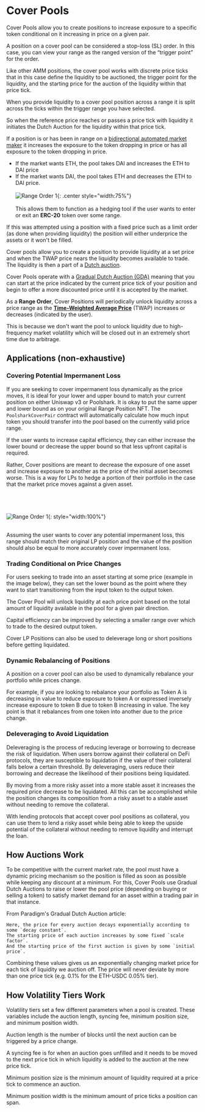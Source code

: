 # Cover Pools
<!-- Cover Position alongside Range Position -->
Cover Pools allow you to create positions to increase exposure to a specific token conditional on it increasing in price on a given pair.</br>

A position on a cover pool can be considered a stop-loss (SL) order. In this case, you can view your range as the ranged version of the “trigger point” for the order.

Like other AMM positions, the cover pool works with discrete price ticks that in this case define the liquidity to be auctioned, the trigger point for the liquidity, and the starting price for the auction of the liquidity within that price tick.

When you provide liquidity to a cover pool position across a range it is split across the ticks within the trigger range you have selected.

So when the reference price reaches or passes a price tick with liquidity it initiates the Dutch Auction for the liquidity within that price tick.

If a position is or has been in range on a [bidirectional automated market maker](/docs/overview/glossary/#bidirectional-automated-market-maker) it increases the exposure to the token dropping in price or has all exposure to the token dropping in price.</br>

* If the market wants ETH, the pool takes DAI and increases the ETH to DAI price
* If the market wants DAI, the pool takes ETH and decreases the ETH to DAI price.
<br/><br/>
![Range Order 1](cover-vs-range.png){: .center style="width:75%"}
<br/><br/>
This allows them to function as a hedging tool if the user wants to enter or exit an **ERC-20** token over some range. 

If this was attempted using a position with a fixed price such as a limit order (as done when providing liquidity) the position will either underprice the assets or it won't be filled.

Cover pools allow you to create a position to provide liquidity at a set price and when the TWAP price nears the liquidity becomes available to trade. The liquidity is then a part of a [Dutch auction](/docs/overview/glossary/#dutch-auction).

Cover Pools operate with a [Gradual Dutch Auction (GDA)](https://www.paradigm.xyz/2022/04/gda) meaning that you can start at the price indicated by the current price tick of your position and begin to offer a more discounted price until it is accepted by the market.

As a **Range Order**, Cover Positions will periodically unlock liquidity across a price range as the [**Time-Weighted Average Price**](/docs/overview/glossary/#time-weighted-average-price-twap) (TWAP) increases or decreases (indicated by the user).

This is because we don't want the pool to unlock liquidity due to high-frequency market volatility which will be closed out in an extremely short time due to arbitrage.

## Applications (non-exhaustive)

### Covering Potential Impermanent Loss
<!-- add subtext below image -->
If you are seeking to cover impermanent loss dynamically as the price moves, it is ideal for your lower and upper bound to match your current position on either Uniswap v3 or Poolshark. It is okay to put the same upper and lower bound as on your original Range Position NFT. The `PoolsharkCoverPair` contract will automatically calculate how much input token you should transfer into the pool based on the currently valid price range.

If the user wants to increase capital efficiency, they can either increase the lower bound or decrease the upper bound so that less upfront capital is required.

Rather, Cover positions are meant to decrease the exposure of one asset and increase exposure to another as the price of the initial asset becomes worse. This is a way for LPs to hedge a portion of their portfolio in the case that the market price moves against a given asset.
</br></br></br><br/><br/>
![Range Order 1](cover_position.png){: style="width:100%"}
</br></br>

Assuming the user wants to cover any potential impermanent loss, this range should match their original LP position and the value of the position should also be equal to more accurately cover impermanent loss.

### Trading Conditional on Price Changes
For users seeking to trade into an asset starting at some price (example in the image below), they can set the lower bound as the point where they want to start transitioning from the input token to the output token. 

The Cover Pool will unlock liquidity at each price point based on the total amount of liquidity available in the pool for a given pair direction.

Capital efficiency can be improved by selecting a smaller range over which to trade to the desired output token.

Cover LP Positions can also be used to deleverage long or short positions before getting liquidated.

### Dynamic Rebalancing of Positions

A position on a cover pool can also be used to dynamically rebalance your portfolio while prices change.

For example, if you are looking to rebalance your portfolio as Token A is decreasing in value to reduce exposure to token A or expressed inversely increase exposure to token B due to token B increasing in value. The key point is that it rebalances from one token into another due to the price change. 

### Deleveraging to Avoid Liquidation

Deleveraging is the process of reducing leverage or borrowing to decrease the risk of liquidation. When users borrow against their collateral on DeFi protocols, they are susceptible to liquidation if the value of their collateral falls below a certain threshold. By deleveraging, users reduce their borrowing and decrease the likelihood of their positions being liquidated.

By moving from a more risky asset into a more stable asset it increases the required price decrease to be liquidated. All this can be accomplished while the position changes its composition from a risky asset to a stable asset without needing to remove the collateral.

With lending protocols that accept cover pool positions as collateral, you can use them to lend a risky asset while being able to keep the upside potential of the collateral without needing to remove liquidity and interrupt the loan.


## How Auctions Work

To be competitive with the current market rate, the pool must have a dynamic pricing mechanism so the position is filled as soon as possible while keeping any discount at a minimum. For this, Cover Pools use Gradual Dutch Auctions to raise or lower the pool price (depending on buying or selling a token) to satisfy market demand for an asset within a trading pair in that instance.

From Paradigm's Gradual Dutch Auction article:
```
Here, the price for every auction decays exponentially according to some `decay constant`.
The starting price of each auction increases by some fixed `scale factor`.
And the starting price of the first auction is given by some `initial price`.
```

Combining these values gives us an exponentially changing market price for each tick of liquidity we auction off. The price will never deviate by more than one price tick (e.g. 0.1% for the ETH-USDC 0.05% tier).

## How Volatility Tiers Work

Volatility tiers set a few different parameters when a pool is created. These variables include the auction length, syncing fee, minimum position size, and minimum position width. 

Auction length is the number of blocks until the next auction can be triggered by a price change. 

A syncing fee is for when an auction goes unfilled and it needs to be moved to the next price tick in which liquidity is added to the auction at the new price tick. 

Minimum position size is the minimum amount of liquidity required at a price tick to commence an auction. 

Minimum position width is the minimum amount of price ticks a position can span.

<br/><br/>

